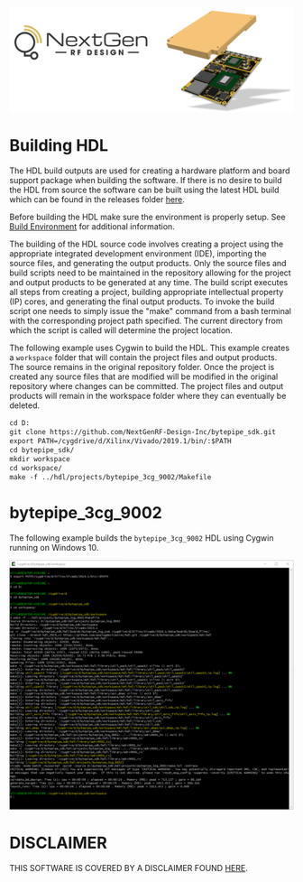 ![logo](../BytePipe_Logo.png)

# Building HDL

The HDL build outputs are used for creating a hardware platform and board support package when building the software.  If there is no desire to build the HDL from source the software can be built using the latest HDL build which can be found in the releases folder [here](https://github.com/NextGenRF-Design-Inc/bytepipe_sdk/releases).

Before building the HDL make sure the environment is properly setup.  See [Build Environment](../BuildEnv/BuildEnv.md) for additional information.

The building of the HDL source code involves creating a project using the appropriate integrated development environment (IDE), importing the source files, and generating the output products.  Only the source files and build scripts need to be maintained in the repository allowing for the project and output products to be generated at any time.  The build script executes all steps from creating a project, building appropriate intellectual property (IP) cores, and generating the final output products.  To invoke the build script one needs to simply issue the "make" command from a bash terminal with the corresponding project path specified.  The current directory from which the script is called will determine the project location.  

The following example uses Cygwin to build the HDL.  This example creates a `workspace` folder that will contain the project files and output products.  The source remains in the original repository folder.  Once the project is created any source files that are modified will be modified in the original repository where changes can be committed.  The project files and output products will remain in the workspace folder where they can eventually be deleted.  

```
cd D:
git clone https://github.com/NextGenRF-Design-Inc/bytepipe_sdk.git
export PATH=/cygdrive/d/Xilinx/Vivado/2019.1/bin/:$PATH
cd bytepipe_sdk/
mkdir workspace
cd workspace/
make -f ../hdl/projects/bytepipe_3cg_9002/Makefile
```
 
# bytepipe_3cg_9002

The following example builds the `bytepipe_3cg_9002` HDL using Cygwin running on Windows 10.

![hdl_build_01](hdl_build_01.png)

# DISCLAIMER

THIS SOFTWARE IS COVERED BY A DISCLAIMER FOUND [HERE](../../DISCLAIMER.md).
